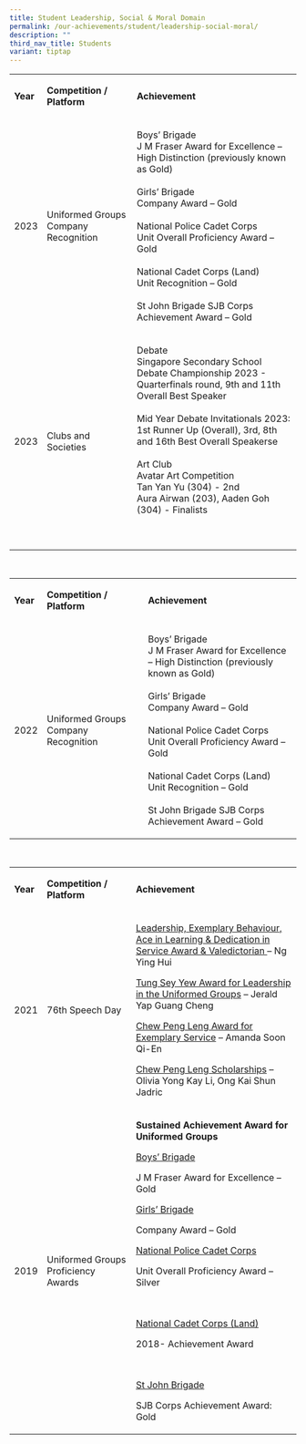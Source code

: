 ```yaml
---
title: Student Leadership, Social & Moral Domain
permalink: /our-achievements/student/leadership-social-moral/
description: ""
third_nav_title: Students
variant: tiptap
---
```

<table><tbody><tr><td rowspan="1" colspan="1"><p><strong>Year</strong></p></td><td rowspan="1" colspan="1"><p><strong>Competition / Platform</strong></p></td><td rowspan="1" colspan="1"><p><strong>Achievement</strong></p></td></tr><tr><td rowspan="1" colspan="1"><p>2023</p></td><td rowspan="1" colspan="1"><p>Uniformed Groups Company Recognition</p></td><td rowspan="1" colspan="1"><p>Boys’ Brigade<br>J M Fraser Award for Excellence – High Distinction (previously known as Gold)<br><br>Girls’ Brigade<br>Company Award – Gold<br><br>National Police Cadet Corps<br>Unit Overall Proficiency Award – Gold<br><br>National Cadet Corps (Land)<br>Unit Recognition – Gold<br><br>St John Brigade SJB Corps Achievement Award – Gold<br></p></td></tr><tr><td rowspan="1" colspan="1"><p>2023</p></td><td rowspan="1" colspan="1"><p>Clubs and Societies</p></td><td rowspan="1" colspan="1"><p>Debate<br>Singapore Secondary School Debate Championship 2023 - Quarterfinals round, 9th and 11th Overall Best Speaker<br><br>Mid Year Debate Invitationals 2023: 1st Runner Up (Overall), 3rd, 8th and 16th Best Overall Speakerse<br><br>Art Club<br>Avatar Art Competition<br>Tan Yan Yu (304) - 2nd<br>Aura Airwan (203), Aaden Goh (304) - Finalists<br><br><br></p></td></tr></tbody></table><p><br></p><table><tbody><tr><td rowspan="1" colspan="1"><p><strong>Year</strong></p></td><td rowspan="1" colspan="1"><p><strong>Competition / Platform</strong></p></td><td rowspan="1" colspan="1"><p><strong>Achievement</strong></p></td></tr><tr><td rowspan="1" colspan="1"><p>2022</p></td><td rowspan="1" colspan="1"><p>Uniformed Groups Company Recognition</p></td><td rowspan="1" colspan="1"><p>Boys’ Brigade<br>J M Fraser Award for Excellence – High Distinction (previously known as Gold)<br><br>Girls’ Brigade<br>Company Award – Gold<br><br>National Police Cadet Corps<br>Unit Overall Proficiency Award – Gold<br><br>National Cadet Corps (Land)<br>Unit Recognition – Gold<br><br>St John Brigade SJB Corps Achievement Award – Gold<br></p></td></tr></tbody></table><p><br></p><table><tbody><tr><td rowspan="1" colspan="1"><p><strong>Year</strong></p></td><td rowspan="1" colspan="1"><p><strong>Competition / Platform</strong></p></td><td rowspan="1" colspan="1"><p><strong>Achievement</strong></p></td></tr><tr><td rowspan="1" colspan="1"><p>2021</p></td><td rowspan="1" colspan="1"><p>76th&nbsp;Speech Day</p></td><td rowspan="1" colspan="1"><p><u>Leadership, Exemplary Behaviour, Ace in Learning &amp; Dedication in Service Award &amp; Valedictorian&nbsp;</u>– Ng Ying Hui</p><p></p><p><u>Tung Sey Yew Award for Leadership in the Uniformed Groups</u>&nbsp;– Jerald Yap Guang Cheng</p><p></p><p><u>Chew Peng Leng Award for Exemplary Service</u>&nbsp;– Amanda Soon Qi-En</p><p></p><p><u>Chew Peng Leng Scholarships</u>&nbsp;– Olivia Yong Kay Li, Ong Kai Shun Jadric</p><p></p></td></tr><tr><td rowspan="1" colspan="1"><p>2019</p></td><td rowspan="1" colspan="1"><p>Uniformed Groups Proficiency Awards</p></td><td rowspan="1" colspan="1"><p><strong>Sustained Achievement Award for Uniformed Groups</strong></p><p></p><p><u>Boys’ Brigade</u></p><p>J M Fraser Award for Excellence – Gold</p><p></p><p><u>Girls’ Brigade</u></p><p>Company Award – Gold</p><p></p><p><u>National Police Cadet Corps</u></p><p>Unit Overall Proficiency Award<strong>&nbsp;</strong>– Silver</p><p><br></p><p><u>National Cadet Corps (Land)</u></p><p>2018- Achievement Award</p><p><br></p><p><u>St John Brigade</u></p><p>SJB Corps Achievement Award: Gold</p></td></tr></tbody></table><p></p>